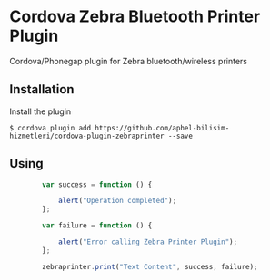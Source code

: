 # Cordova Zebra Bluetooth Printer Plugin

Cordova/Phonegap plugin for Zebra bluetooth/wireless printers


## Installation

Install the plugin

    $ cordova plugin add https://github.com/aphel-bilisim-hizmetleri/cordova-plugin-zebraprinter --save
    

## Using


```js
        var success = function () {

            alert("Operation completed");
        };

        var failure = function () {

            alert("Error calling Zebra Printer Plugin");
        };

        zebraprinter.print("Text Content", success, failure);
```


